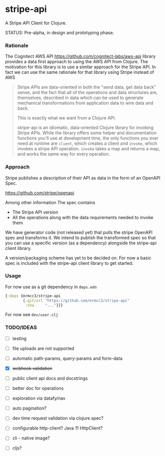 
# stripe-api

A Stripe API Client for Clojure.

STATUS: Pre-alpha, in design and prototyping phase.

### Rationale

The Cognitect AWS API https://github.com/cognitect-labs/aws-api library provides a
data first approach to using the AWS API from Clojure. The motivation for this library
is to use a similar approach for the Stripe API. In fact we can use the same rationale 
for that library using Stripe instead of AWS

> Stripe APIs are data-oriented in both the "send data, get data back" sense, 
> and the fact that all of the operations and data structures are, themselves, 
> described in data which can be used to generate mechanical transformations 
> from application data to wire data and back. 
>
> This is exactly what we want from a Clojure API.
>
> stripe-api is an idiomatic, data-oriented Clojure library for invoking Stripe APIs. 
> While the library offers some helper and documentation functions you'll use at 
> development time, the only functions you ever need at runtime are `client`, 
> which creates a client and `invoke`, which invokes a stripe API operation. 
> `invoke` takes a map and returns a map, and works the same way for every operation.

### Approach

Stripe publishes a description of their API as data in the form of an OpenAPI Spec. 

https://github.com/stripe/openapi

Among other information The spec contains

* The Stripe API version
* All the operations along with the data requirements needed to invoke them

We have generator code (not released yet) that pulls the stripe OpenAPI spec 
and transforms it. We intend to publish the transformed spec so that you 
can use a specific version (as a dependency) alongside the stripe-api client library.

A version/packaging scheme has yet to be decided on. For now a basic spec 
is included with the stripe-api client library to get started. 

### Usage

For now use as a git dependency in `deps.edn`

```clojure
{:deps {mrmcc3/stripe-api
        {:git/url "https://github.com/mrmcc3/stripe-api" 
         :sha     "..."}}}
```

For now see `dev/user.clj`

### TODO/IDEAS

* [ ] testing
* [ ] file uploads are not supported
* [ ] automatic path-params, query-params and form-data
* [x] ~~webhook validation~~
* [ ] public client api docs and docstrings
* [ ] better doc for operations
* [ ] exploration via datafy/nav
* [ ] auto pagination?
* [ ] dev time request validation via clojure.spec?
* [ ] configurable http-client? Java 11 HttpClient?
* [ ] cli - native image?
* [ ] cljs?

